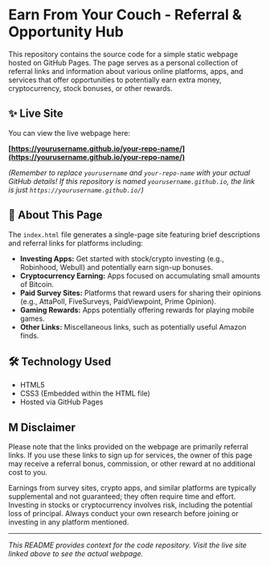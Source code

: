 # Earn From Your Couch - Referral & Opportunity Hub

This repository contains the source code for a simple static webpage hosted on GitHub Pages. The page serves as a personal collection of referral links and information about various online platforms, apps, and services that offer opportunities to potentially earn extra money, cryptocurrency, stock bonuses, or other rewards.

## ✨ Live Site

You can view the live webpage here:

**[https://yourusername.github.io/your-repo-name/](https://yourusername.github.io/your-repo-name/)**

*(Remember to replace `yourusername` and `your-repo-name` with your actual GitHub details! If this repository is named `yourusername.github.io`, the link is just `https://yourusername.github.io/`)*

## 🚀 About This Page

The `index.html` file generates a single-page site featuring brief descriptions and referral links for platforms including:

* **Investing Apps:** Get started with stock/crypto investing (e.g., Robinhood, Webull) and potentially earn sign-up bonuses.
* **Cryptocurrency Earning:** Apps focused on accumulating small amounts of Bitcoin.
* **Paid Survey Sites:** Platforms that reward users for sharing their opinions (e.g., AttaPoll, FiveSurveys, PaidViewpoint, Prime Opinion).
* **Gaming Rewards:** Apps potentially offering rewards for playing mobile games.
* **Other Links:** Miscellaneous links, such as potentially useful Amazon finds.

## 🛠️ Technology Used

* HTML5
* CSS3 (Embedded within the HTML file)
* Hosted via GitHub Pages

##  M Disclaimer

Please note that the links provided on the webpage are primarily referral links. If you use these links to sign up for services, the owner of this page may receive a referral bonus, commission, or other reward at no additional cost to you.

Earnings from survey sites, crypto apps, and similar platforms are typically supplemental and not guaranteed; they often require time and effort. Investing in stocks or cryptocurrency involves risk, including the potential loss of principal. Always conduct your own research before joining or investing in any platform mentioned.

---

*This README provides context for the code repository. Visit the live site linked above to see the actual webpage.*
